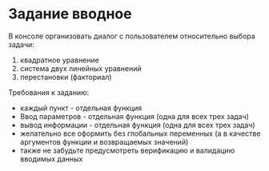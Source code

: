 # Задание вводное

В консоле организовать диалог с пользователем относительно выбора задачи:
1. квадратное уравнение
2. система двух линейных уравнений
3. перестановки (факториал)

Требования к заданию:
- каждый пункт - отдельная функция
- Ввод параметров - отдельная функция (одна для всех трех задач)
- вывод информации - отдельная функция (одна для всех трех задач)
- желательно все оформить без глобальных переменных (а в качестве аргументов функции и возвращаемых значений)
- также не забудьте предусмотреть верификацию и валидацию вводимых данных